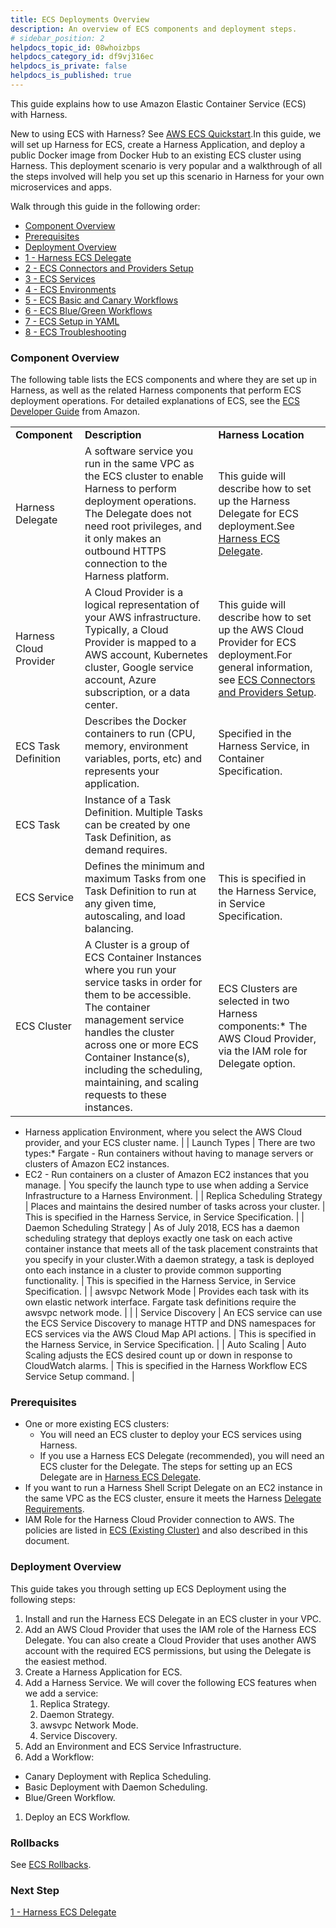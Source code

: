 ```yaml
---
title: ECS Deployments Overview
description: An overview of ECS components and deployment steps.
# sidebar_position: 2
helpdocs_topic_id: 08whoizbps
helpdocs_category_id: df9vj316ec
helpdocs_is_private: false
helpdocs_is_published: true
---
```


This guide explains how to use Amazon Elastic Container Service (ECS) with Harness.

New to using ECS with Harness? See [AWS ECS Quickstart](/article/j39azkrevm-aws-ecs-deployments).In this guide, we will set up Harness for ECS, create a Harness Application, and deploy a public Docker image from Docker Hub to an existing ECS cluster using Harness. This deployment scenario is very popular and a walkthrough of all the steps involved will help you set up this scenario in Harness for your own microservices and apps.

Walk through this guide in the following order:

* [Component Overview](https://docs.harness.io/article/08whoizbps-ecs-deployments-overview#component_overview)
* [Prerequisites](https://docs.harness.io/article/08whoizbps-ecs-deployments-overview#prerequisites)
* [Deployment Overview](https://docs.harness.io/article/08whoizbps-ecs-deployments-overview#deployment_overview)
* [1 - Harness ECS Delegate](/article/wrm6hpyrjl-harness-ecs-delegate)
* [2 - ECS Connectors and Providers Setup](/article/gpu36fl1y0-ecs-connectors-and-providers-setup)
* [3 - ECS Services](/article/riu73ehy2m-ecs-services)
* [4 - ECS Environments](/article/yasp1dt3h5-ecs-environments)
* [5 - ECS Basic and Canary Workflows](/article/oinivtywnl-ecs-workflows)
* [6 - ECS Blue/Green Workflows](/article/7qtpb12dv1-ecs-blue-green-workflows)
* [7 - ECS Setup in YAML](/article/5229btw1mq-ecs-setup-in-yaml)
* [8 - ECS Troubleshooting](/article/rdk1j5s32z-ecs-troubleshooting)

### Component Overview

The following table lists the ECS components and where they are set up in Harness, as well as the related Harness components that perform ECS deployment operations. For detailed explanations of ECS, see the [ECS Developer Guide](https://docs.aws.amazon.com/AmazonECS/latest/developerguide/Welcome.html) from Amazon.



|  |  |  |
| --- | --- | --- |
| **Component** | **Description** | **Harness Location** |
| Harness Delegate | A software service you run in the same VPC as the ECS cluster to enable Harness to perform deployment operations. The Delegate does not need root privileges, and it only makes an outbound HTTPS connection to the Harness platform. | This guide will describe how to set up the Harness Delegate for ECS deployment.See [Harness ECS Delegate](/article/wrm6hpyrjl-harness-ecs-delegate). |
| Harness Cloud Provider | A Cloud Provider is a logical representation of your AWS infrastructure. Typically, a Cloud Provider is mapped to a AWS account, Kubernetes cluster, Google service account, Azure subscription, or a data center. | This guide will describe how to set up the AWS Cloud Provider for ECS deployment.For general information, see [ECS Connectors and Providers Setup](/article/gpu36fl1y0-ecs-connectors-and-providers-setup). |
| ECS Task Definition | Describes the Docker containers to run (CPU, memory, environment variables, ports, etc) and represents your application. | Specified in the Harness Service, in Container Specification. |
| ECS Task | Instance of a Task Definition. Multiple Tasks can be created by one Task Definition, as demand requires. |  |
| ECS Service | Defines the minimum and maximum Tasks from one Task Definition to run at any given time, autoscaling, and load balancing. | This is specified in the Harness Service, in Service Specification. |
| ECS Cluster | A Cluster is a group of ECS Container Instances where you run your service tasks in order for them to be accessible. The container management service handles the cluster across one or more ECS Container Instance(s), including the scheduling, maintaining, and scaling requests to these instances. | ECS Clusters are selected in two Harness components:* The AWS Cloud Provider, via the IAM role for Delegate option.
* Harness application Environment, where you select the AWS Cloud provider, and your ECS cluster name.
 |
| Launch Types | There are two types:* Fargate - Run containers without having to manage servers or clusters of Amazon EC2 instances.
* EC2 - Run containers on a cluster of Amazon EC2 instances that you manage.
 | You specify the launch type to use when adding a Service Infrastructure to a Harness Environment. |
| Replica Scheduling Strategy | Places and maintains the desired number of tasks across your cluster. | This is specified in the Harness Service, in Service Specification. |
| Daemon Scheduling Strategy | As of July 2018, ECS has a daemon scheduling strategy that deploys exactly one task on each active container instance that meets all of the task placement constraints that you specify in your cluster.With a daemon strategy, a task is deployed onto each instance in a cluster to provide common supporting functionality. | This is specified in the Harness Service, in Service Specification. |
| awsvpc Network Mode | Provides each task with its own elastic network interface. Fargate task definitions require the awsvpc network mode. |  |
| Service Discovery | An ECS service can use the ECS Service Discovery to manage HTTP and DNS namespaces for ECS services via the AWS Cloud Map API actions. | This is specified in the Harness Service, in Service Specification. |
| Auto Scaling | Auto Scaling adjusts the ECS desired count up or down in response to CloudWatch alarms. | This is specified in the Harness Workflow ECS Service Setup command. |

### Prerequisites

* One or more existing ECS clusters:
	+ You will need an ECS cluster to deploy your ECS services using Harness.
	+ If you use a Harness ECS Delegate (recommended), you will need an ECS cluster for the Delegate. The steps for setting up an ECS Delegate are in [Harness ECS Delegate](/article/wrm6hpyrjl-harness-ecs-delegate).
* If you want to run a Harness Shell Script Delegate on an EC2 instance in the same VPC as the ECS cluster, ensure it meets the Harness [Delegate Requirements](https://docs.harness.io/article/h9tkwmkrm7-delegate-installation#delegate_requirements).
* IAM Role for the Harness Cloud Provider connection to AWS. The policies are listed in [ECS (Existing Cluster)](https://docs.harness.io/article/whwnovprrb-infrastructure-providers#ecs_existing_cluster) and also described in this document.

### Deployment Overview

This guide takes you through setting up ECS Deployment using the following steps:

1. Install and run the Harness ECS Delegate in an ECS cluster in your VPC.
2. Add an AWS Cloud Provider that uses the IAM role of the Harness ECS Delegate. You can also create a Cloud Provider that uses another AWS account with the required ECS permissions, but using the Delegate is the easiest method.
3. Create a Harness Application for ECS.
4. Add a Harness Service. We will cover the following ECS features when we add a service:
	1. Replica Strategy.
	2. Daemon Strategy.
	3. awsvpc Network Mode.
	4. Service Discovery.
5. Add an Environment and ECS Service Infrastructure.
6. Add a Workflow:
* Canary Deployment with Replica Scheduling.
* Basic Deployment with Daemon Scheduling.
* Blue/Green Workflow.
1. Deploy an ECS Workflow.

### Rollbacks

See [ECS Rollbacks](/article/d7rnemtfuz-ecs-rollback).

### Next Step

[1 - Harness ECS Delegate](/article/wrm6hpyrjl-harness-ecs-delegate)

